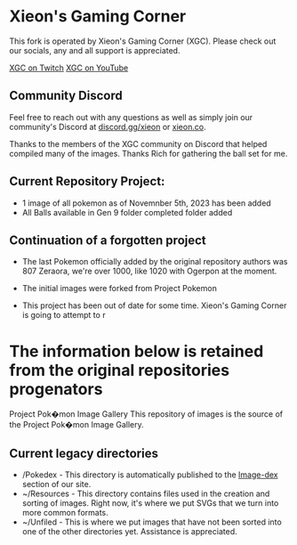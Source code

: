 # Xieon's Gaming Corner 
This fork is operated by Xieon's Gaming Corner (XGC). Please check out our socials, any and all support is appreciated. 

[XGC on Twitch](https://twitch.tv/xieon)
[XGC on YouTube](https://youtube.com/@XieonGaming)


## Community Discord
Feel free to reach out with any questions as well as simply join our community's Discord at [discord.gg/xieon](https://discord.gg/xieon) or [xieon.co](http://xieon.co).


Thanks to the members of the XGC community on Discord that helped compiled many of the images. 
Thanks Rich for gathering the ball set for me. 


## Current Repository Project:
* 1 image of all pokemon as of Novemnber 5th, 2023 has been added
* All Balls available in Gen 9 folder completed folder added



## Continuation of a forgotten project
* The last Pokemon officially added by the original repository authors was 807 Zeraora, we're over 1000, like 1020 with Ogerpon at the moment. 

* The initial images were forked from Project Pokemon 
* This project has been out of date for some time. Xieon's Gaming Corner is going to attempt to r


# The information below is retained from the original repositories progenators 

Project Pok�mon Image Gallery
This repository of images is the source of the Project Pok�mon Image Gallery.

## Current legacy directories
* /Pokedex - This directory is automatically published to the [Image-dex](https://projectpokemon.org/home/gallery/category/2-image-dex/) section of our site.
* ~/Resources - This directory contains files used in the creation and sorting of images. Right now, it's where we put SVGs that we turn into more common formats.
* ~/Unfiled - This is where we put images that have not been sorted into one of the other directories yet. Assistance is appreciated.


